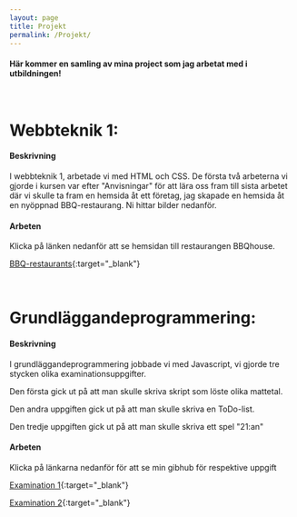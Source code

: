 ```yaml
---
layout: page
title: Projekt
permalink: /Projekt/
---
```



#### Här kommer en samling av mina project som jag arbetat med i utbildningen!

<br>

# Webbteknik 1:

#### Beskrivning
I webbteknik 1, arbetade vi med HTML och CSS. De första två arbeterna vi gjorde i kursen var efter "Anvisningar" för att lära oss fram till sista arbetet där vi 
skulle ta fram en hemsida åt ett företag, jag skapade en hemsida åt en nyöppnad BBQ-restaurang. Ni hittar bilder nedanför.

#### Arbeten

Klicka på länken nedanför att se hemsidan till restaurangen BBQhouse.

[BBQ-restaurants](/project/bbqhouse/start.html){:target="_blank"}

<br>

# Grundläggandeprogrammering:

#### Beskrivning

I grundläggandeprogrammering jobbade vi med Javascript, vi gjorde tre stycken olika examinationsuppgifter.

Den första gick ut på att man skulle skriva skript som löste olika mattetal.

Den andra uppgiften gick ut på att man skulle skriva en ToDo-list.

Den tredje uppgiften gick ut på att man skulle skriva ett spel "21:an"

#### Arbeten

Klicka på länkarna nedanför för att se min gibhub för respektive uppgift

[Examination 1](https://github.com/1dv021/fs222qi-examination-1){:target="_blank"}

[Examination 2](https://github.com/1dv021/fs222qi-examination-2){:target="_blank"}
